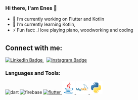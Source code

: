 ### Hi there, I'am Enes 👋

- 🔭 I’m currently working on Flutter and Kotlin
- 🌱 I’m currently learning Kotlin,
- ⚡ Fun fact: .I love playing piano, woodworking and coding

## Connect with me:

  <div id="badges">
  <a href="https://www.linkedin.com/in/enes-algan-69248b221/">
    <img src="https://cdn-icons-png.flaticon.com/512/145/145807.png" height="35" alt="LinkedIn Badge"/>
  </a>&nbsp
  
  <a href="https://www.instagram.com/enes_algan76/">
    <img src="https://cdn-icons-png.flaticon.com/512/2111/2111463.png" height="35" alt="Instagram Badge"/>
  </a>
</div>



<h3 align="left">Languages and Tools:</h3>
<p align="left"> 
  <img src="https://www.vectorlogo.zone/logos/dartlang/dartlang-icon.svg" alt="dart" width="40" height="40"/>
  
  
   <img src="https://www.vectorlogo.zone/logos/firebase/firebase-icon.svg" alt="firebase" width="40" height="40"/> 
  <a href="https://flutter.dev" target="_blank" rel="noreferrer"> <img src="https://www.vectorlogo.zone/logos/flutterio/flutterio-icon.svg" alt="flutter" width="40" height="40"/> </a> 
  <a href="https://www.java.com" target="_blank" rel="noreferrer"> 
  <img src="https://raw.githubusercontent.com/devicons/devicon/master/icons/java/java-original.svg" alt="java" width="40" height="40"/> 
  </a> 
  <a href="https://www.mysql.com/" target="_blank" rel="noreferrer"> 
    <img src="https://raw.githubusercontent.com/devicons/devicon/master/icons/mysql/mysql-original-wordmark.svg" alt="mysql" width="40" height="40"/> 
  </a> 
  <a href="https://www.python.org" target="_blank" rel="noreferrer"> 
  <img src="https://raw.githubusercontent.com/devicons/devicon/master/icons/python/python-original.svg" alt="python" width="40" height="40"/> 
  </a> 
</p>



